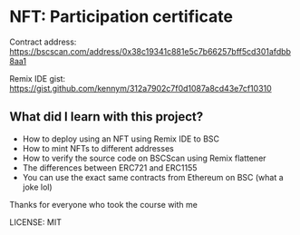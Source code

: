 # NFT: Participation certificate

Contract address: https://bscscan.com/address/0x38c19341c881e5c7b66257bff5cd301afdbb8aa1

Remix IDE gist: https://gist.github.com/kennym/312a7902c7f0d1087a8cd43e7cf10310

## What did I learn with this project?

- How to deploy using an NFT using Remix IDE to BSC
- How to mint NFTs to different addresses
- How to verify the source code on BSCScan using Remix flattener
- The differences between ERC721 and ERC1155
- You can use the exact same contracts from Ethereum on BSC (what a joke lol)

Thanks for everyone who took the course with me

LICENSE: MIT
